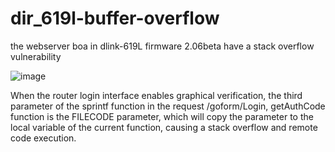 # dir_619l-buffer-overflow


the webserver boa in dlink-619L firmware 2.06beta have a  stack overflow vulnerability

![image](https://github.com/hhhhu8045759/dir_619l-buffer-overflow/blob/master/619.png)

When the router login interface enables graphical verification, the third parameter of the sprintf function in the request /goform/Login, getAuthCode function is the FILECODE parameter, which will copy the parameter to the local variable of the current function, causing a stack overflow and remote code execution.


